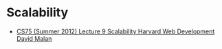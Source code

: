 # Scalability

- [CS75 (Summer 2012) Lecture 9 Scalability Harvard Web Development David Malan](https://www.youtube.com/watch?v=-W9F__D3oY4)